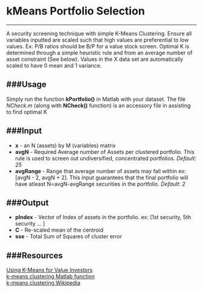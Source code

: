 # kMeans Portfolio Selection
---
A security screening technique with simple K-Means Clustering.  Ensure all variables inputted are scaled such that high values are preferential to low values.  Ex: P/B ratios should be B/P for a value stock screen.  Optimal K is determined through a simple heuristic rule and from an average number of asset constraint (See below).  Values in the X data set are automatically scaled to have 0 mean and 1 variance.

###Usage
---
Simply run the function __kPortfolio()__ in Matlab with your dataset.  The file _NCheck.m_ (along with __NCheck()__ function) is an accessory file in assisting to find optimal K

###Input
---
* __x__ - an N (assets) by M (variables) matrix
* __avgN__ - Required Average number of Assets per clustered portfolio.  This rule is used to screen out undiversified, concentrated portfolios. _Default: 25_
* __avgRange__ - Range that average number of assets may fall within ex: [avgN - 2, avgN + 2].  This input guarantees that the final portfolio will have atleast N=avgN-avgRange securities in the portfolio.  _Default: 2_

###Output
---
* __pIndex__ - Vector of Index of assets in the portfolio. ex: [1st security, 5th security ... ]
* __C__ - Re-scaled mean of the centroid
* __sse__ - Total Sum of Squares of cluster error

###Resources
---
[Using K-Means for Value Investors](http://kpei.me/blog/?p=350)  
[k-means clustering Matlab function](http://www.mathworks.com/help/stats/kmeans.html)   
[k-means clustering Wikipedia](http://en.wikipedia.org/wiki/K-means_clustering)
